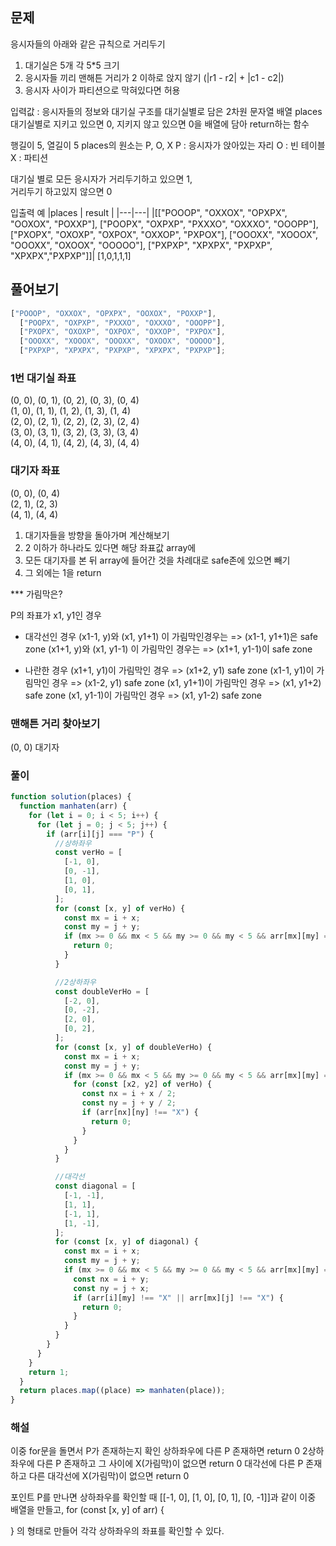 ## 문제

응시자들의 아래와 같은 규칙으로 거리두기

1. 대기실은 5개 각 5\*5 크기
2. 응시자들 끼리 맨해튼 거리가 2 이하로 앉지 않기
   (|r1 - r2| + |c1 - c2|)
3. 응시자 사이가 파티션으로 막혀있다면 허용

입력값 :
응시자들의 정보와 대기실 구조를 대기실별로 담은 2차원 문자열 배열 places
대기실별로 지키고 있으면 0, 지키지 않고 있으면 0을 배열에 담아 return하는 함수

행길이 5, 열길이 5
places의 원소는 P, O, X
P : 응시자가 앉아있는 자리
O : 빈 테이블
X : 파티션

대기실 별로 모든 응시자가 거리두기하고 있으면 1,  
거리두기 하고있지 않으면 0

입출력 예
|places | result |
|---|---|
|[["POOOP", "OXXOX", "OPXPX", "OOXOX", "POXXP"], ["POOPX", "OXPXP", "PXXXO", "OXXXO", "OOOPP"], ["PXOPX", "OXOXP", "OXPOX", "OXXOP", "PXPOX"], ["OOOXX", "XOOOX", "OOOXX", "OXOOX", "OOOOO"], ["PXPXP", "XPXPX", "PXPXP", "XPXPX","PXPXP"]]| [1,0,1,1,1]

## 풀어보기

```js
["POOOP", "OXXOX", "OPXPX", "OOXOX", "POXXP"],
  ["POOPX", "OXPXP", "PXXXO", "OXXXO", "OOOPP"],
  ["PXOPX", "OXOXP", "OXPOX", "OXXOP", "PXPOX"],
  ["OOOXX", "XOOOX", "OOOXX", "OXOOX", "OOOOO"],
  ["PXPXP", "XPXPX", "PXPXP", "XPXPX", "PXPXP"];
```

### 1번 대기실 좌표

(0, 0), (0, 1), (0, 2), (0, 3), (0, 4)  
(1, 0), (1, 1), (1, 2), (1, 3), (1, 4)  
(2, 0), (2, 1), (2, 2), (2, 3), (2, 4)  
(3, 0), (3, 1), (3, 2), (3, 3), (3, 4)  
(4, 0), (4, 1), (4, 2), (4, 3), (4, 4)

### 대기자 좌표

(0, 0), (0, 4)  
(2, 1), (2, 3)  
(4, 1), (4, 4)

1. 대기자들을 방향을 돌아가며 계산해보기
2. 2 이하가 하나라도 있다면 해당 좌표값 array에
3. 모든 대기자를 본 뒤 array에 들어간 것을 차례대로 safe존에 있으면 빼기
4. 그 외에는 1을 return

\*\*\* 가림막은?

P의 좌표가 x1, y1인 경우

- 대각선인 경우
  (x1-1, y)와 (x1, y1+1) 이 가림막인경우는 => (x1-1, y1+1)은 safe zone
  (x1+1, y)와 (x1, y1-1) 이 가림막인 경우는 => (x1+1, y1-1)이 safe zone

- 나란한 경우
  (x1+1, y1)이 가림막인 경우 => (x1+2, y1) safe zone
  (x1-1, y1)이 가림막인 경우 => (x1-2, y1) safe zone
  (x1, y1+1)이 가림막인 경우 => (x1, y1+2) safe zone
  (x1, y1-1)이 가림막인 경우 => (x1, y1-2) safe zone

### 맨해튼 거리 찾아보기

(0, 0) 대기자

### 풀이

```js
function solution(places) {
  function manhaten(arr) {
    for (let i = 0; i < 5; i++) {
      for (let j = 0; j < 5; j++) {
        if (arr[i][j] === "P") {
          //상하좌우
          const verHo = [
            [-1, 0],
            [0, -1],
            [1, 0],
            [0, 1],
          ];
          for (const [x, y] of verHo) {
            const mx = i + x;
            const my = j + y;
            if (mx >= 0 && mx < 5 && my >= 0 && my < 5 && arr[mx][my] === "P") {
              return 0;
            }
          }

          //2상하좌우
          const doubleVerHo = [
            [-2, 0],
            [0, -2],
            [2, 0],
            [0, 2],
          ];
          for (const [x, y] of doubleVerHo) {
            const mx = i + x;
            const my = j + y;
            if (mx >= 0 && mx < 5 && my >= 0 && my < 5 && arr[mx][my] === "P") {
              for (const [x2, y2] of verHo) {
                const nx = i + x / 2;
                const ny = j + y / 2;
                if (arr[nx][ny] !== "X") {
                  return 0;
                }
              }
            }
          }

          //대각선
          const diagonal = [
            [-1, -1],
            [1, 1],
            [-1, 1],
            [1, -1],
          ];
          for (const [x, y] of diagonal) {
            const mx = i + x;
            const my = j + y;
            if (mx >= 0 && mx < 5 && my >= 0 && my < 5 && arr[mx][my] === "P") {
              const nx = i + y;
              const ny = j + x;
              if (arr[i][my] !== "X" || arr[mx][j] !== "X") {
                return 0;
              }
            }
          }
        }
      }
    }
    return 1;
  }
  return places.map((place) => manhaten(place));
}
```

### 해설

이중 for문을 돌면서 P가 존재하는지 확인
상하좌우에 다른 P 존재하면 return 0
2상하좌우에 다른 P 존재하고 그 사이에 X(가림막)이 없으면 return 0
대각선에 다른 P 존재하고 다른 대각선에 X(가림막)이 없으면 return 0

포인트
P를 만나면 상하좌우를 확인할 때 [[-1, 0], [1, 0], [0, 1], [0, -1]]과 같이 
이중 배열을 만들고, 
for (const [x, y] of arr) {

}
의 형태로 만들어 각각 상하좌우의 좌표를 확인할 수 있다. 